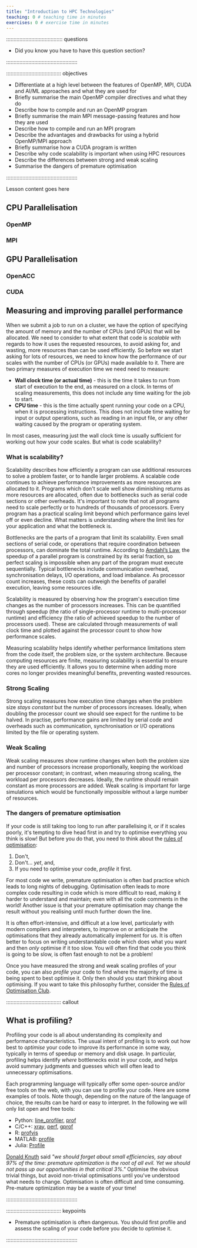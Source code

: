 ```yaml
---
title: "Introduction to HPC Technologies"
teaching: 0 # teaching time in minutes
exercises: 0 # exercise time in minutes
---
```


:::::::::::::::::::::::::::::::::::::: questions

- Did you know you have to have this question section?

::::::::::::::::::::::::::::::::::::::::::::::::

::::::::::::::::::::::::::::::::::::: objectives

- Differentiate at a high level between the features of OpenMP, MPI, CUDA and AI/ML approaches and what they are used for
- Briefly summarise the main OpenMP compiler directives and what they do
- Describe how to compile and run an OpenMP program
- Briefly summarise the main MPI message-passing features and how they are used
- Describe how to compile and run an MPI program
- Describe the advantages and drawbacks for using a hybrid OpenMP/MPI approach
- Briefly summarise how a CUDA program is written
- Describe why code scalability is important when using HPC resources
- Describe the differences between strong and weak scaling
- Summarise the dangers of premature optimisation

::::::::::::::::::::::::::::::::::::::::::::::::

Lesson content goes here

## CPU Parallelisation

### OpenMP

### MPI

## GPU Parallelisation

### OpenACC

### CUDA

## Measuring and improving parallel performance

When we submit a job to run on a cluster, we have the option of specifying the amount of memory and the number of CPUs
(and GPUs) that will be allocated. We need to consider to what extent that code is *scalable* with regards to how it
uses the requested resources, to avoid asking for, and wasting, more resources than can be used efficiently. So before
we start asking for lots of resources, we need to know how the performance of our scales with the number of CPUs (or
GPUs) made available to it. There are two primary measures of execution time we need need to measure:

- **Wall clock time (or actual time)** - this is the time it takes to run from start of execution to the end, as
  measured on a clock. In terms of scaling measurements, this does not include any time waiting for the job to start.
- **CPU time** - this is the time actually spent running your code on a CPU, when it is processing instructions. This
  does not include time waiting for input or output operations, such as reading in an input file, or any other waiting
  caused by the program or operating system.

In most cases, measuring just the wall clock time is usually sufficient for working out how your code scales. But what
is code scalability?

### What is scalability?

Scalability describes how efficiently a program can use additional resources to solve a problem faster, or to handle
larger problems. A scalable code continues to achieve performance improvements as more resources are allocated to it.
Programs which don't scale well show diminishing returns as more resources are allocated, often due to bottlenecks such
as serial code sections or other overheads. It's important to note that not all programs need to scale perfectly or to
hundreds of thousands of processors. Every program has a practical scaling limit beyond which performance gains level
off or even decline. What matters is understanding where the limit lies for your application and what the bottleneck is.

Bottlenecks are the parts of a program that limit its scalability. Even small sections of serial code, or operations
that require coordination between processors, can dominate the total runtime. According to [Amdahl’s
Law](https://en.wikipedia.org/wiki/Amdahl%27s_law), the speedup of a parallel program is constrained by its serial
fraction, so perfect scaling is impossible when any part of the program must execute sequentially. Typical bottlenecks
include communication overhead, synchronisation delays, I/O operations, and load imbalance. As processor count
increases, these costs can outweigh the benefits of parallel execution, leaving some resources idle.

Scalability is measured by observing how the program's execution time changes as the number of processors increases.
This can be quantified through speedup (the ratio of single-processor runtime to multi-processor runtime) and efficiency
(the ratio of achieved speedup to the number of processors used). These are calculated through measurements of wall
clock time and plotted against the processor count to show how performance scales.

Measuring scalability helps identify whether performance limitations stem from the code itself, the problem size, or the
system architecture. Because computing resources are finite, measuring scalability is essential to ensure they are used
efficiently. It allows you to determine when adding more cores no longer provides meaningful benefits, preventing wasted
resources.

### Strong Scaling

Strong scaling measures how execution time changes when the problem size *stays constant* but the number of processors
increases. Ideally, when doubling the processor count we should see expect for the runtime to be halved. In practise,
performance gains are limited by serial code and overheads such as communication, synchronisation or I/O operations
limited by the file or operating system.

### Weak Scaling

Weak scaling measures show runtime changes when both the problem size and number of processors increase proportionally,
keeping the workload per processor constant; in contrast, when measuring strong scaling, the workload per processors
decreases. Ideally, the runtime should remain constant as more processors are added. Weak scaling is important for large
simulations which would be functionally impossible without a large number of resources.

### The dangers of premature optimisation

If your code is still taking too long to run after parallelising it, or if it scales poorly, it's tempting to dive head
first in and try to optimise everything you think is slow! But before you do that, you need to think about the [rules of
optimisation](https://hackernoon.com/the-rules-of-optimization-why-so-many-performance-efforts-fail-cf06aad89099):

1. Don't,
2. Don't... *yet*, and,
3. If you need to optimise your code, *profile* it first.

For most code we write, premature optimisation is often bad practice which leads to long nights of debugging.
Optimisation often leads to more complex code resulting in code which is more difficult to read, making it harder to
understand and maintain; even with all the code comments in the world! Another issue is that your premature optimisation
may change the result without you realising until much further down the line.

It is often effort-intensive, and difficult at a low level, particularly with modern compilers and interpreters, to
improve on or anticipate the optimisations that they already automatically implement for us. It is often better to focus
on writing understandable code which does what you want and then *only* optimise if it too slow. You will often find
that code you think is going to be slow, is often fast enough to not be a problem!

Once you have measured the strong and weak scaling profiles of your code, you can also *profile* your code to find where
the majority of time is being spent to best optimise it. Only then should you start thinking about optimising. If you
want to take this philosophy further, consider the [Rules of Optimisation
Club](https://perlbuzz.com/2008/02/19/the_rules_of_optimization_club/).

::::::::::::::::::::::::::::::::::::: callout

## What is profiling?

Profiling your code is all about understanding its complexity and performance characteristics. The usual intent of
profiling is to work out how best to *optimise* your code to improve its performance in some way, typically in terms of
speedup or memory and disk usage. In particular, profiling helps identify *where* bottlenecks exist in your code, and
helps avoid summary judgments and guesses which will often lead to unnecessary optimisations.

Each programming language will typically offer some open-source and/or free tools on the web, with you can use to
profile your code. Here are some examples of tools. Note though, depending on the nature of the language of choice,
the results can be hard or easy to interpret. In the following we will only list open and free tools:

- Python: [line_profiler](https://github.com/pyutils/line_profiler),
  [prof](https://docs.python.org/3.9/library/profile.html)
- C/C++: [xray](https://llvm.org/docs/XRay.html), [perf](https://perf.wiki.kernel.org/index.php/Main_Page),
  [gprof](https://ftp.gnu.org/old-gnu/Manuals/gprof-2.9.1/html_mono/gprof.html)
- R: [profvis](https://github.com/rstudio/profvis)
- MATLAB: [profile](https://www.mathworks.com/help/matlab/ref/profile.html)
- Julia: [Profile](https://docs.julialang.org/en/v1/manual/profile/)

[Donald Knuth](https://en.wikipedia.org/wiki/Donald_Knuth) said *"we should forget about small efficiencies, say about
97% of the time: premature optimization is the root of all evil. Yet we should not pass up our opportunities in that
critical 3%."* Optimise the obvious trivial things, but avoid non-trivial optimisations until you've understood what
needs to change. Optimisation is often difficult and time consuming. Pre-mature optimization may be a waste of your
time!

::::::::::::::::::::::::::::::::::::::::::::::::

::::::::::::::::::::::::::::::::::::: keypoints

- Premature optimisation is often dangerous. You should first profile and assess the scaling of your code before you
  decide to optimise it.

::::::::::::::::::::::::::::::::::::::::::::::::
